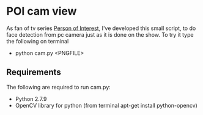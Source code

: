 # POI cam view #
As fan of tv series [Person of Interest](http://www.imdb.com/title/tt1839578/), I've developed this small script, to 
do face detection from pc camera just as it is done on the show.
To try it type the following on terminal
* python cam.py \<PNGFILE\>


## Requirements ##
The following are required to run cam.py:
* Python 2.7.9
* OpenCV library for python (from terminal apt-get install python-opencv)

